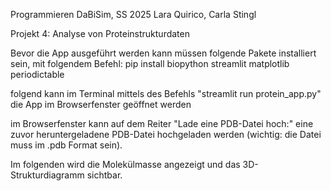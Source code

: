 Programmieren DaBiSim, SS 2025
Lara Quirico, Carla Stingl

Projekt 4: Analyse von Proteinstrukturdaten

Bevor die App ausgeführt werden kann müssen folgende Pakete installiert sein, mit folgendem Befehl: 
pip install biopython streamlit matplotlib periodictable

folgend kann im Terminal mittels des Befehls "streamlit run protein_app.py" die App im Browserfenster geöffnet werden

im Browserfenster kann auf dem Reiter "Lade eine PDB-Datei hoch:" eine zuvor heruntergeladene PDB-Datei hochgeladen werden (wichtig: die Datei muss im .pdb Format sein).

Im folgenden wird die Molekülmasse angezeigt und das 3D-Strukturdiagramm sichtbar.
